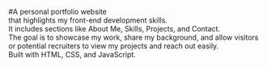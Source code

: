 #A personal portfolio website
<br>that highlights my front-end development skills.
<br>It includes sections like About Me, Skills, Projects, and Contact.
<br>The goal is to showcase my work, share my background, and allow visitors or potential recruiters to view my projects and reach out easily.
<br>Built with HTML, CSS, and JavaScript.
